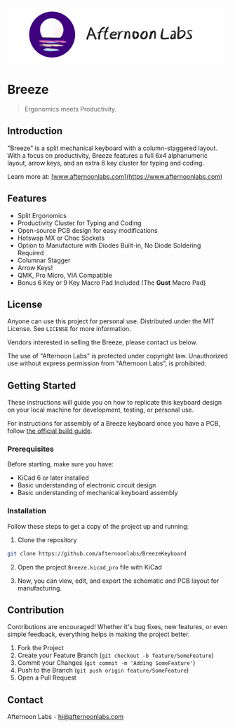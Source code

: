 <img src="assets/afternoon-logo.png" alt="Afternoon Labs Logo">

# Breeze

> Ergonomics meets Productivity.

## Introduction

"Breeze" is a split mechanical keyboard with a column-staggered layout. With a focus on productivity, Breeze features a full 6x4 alphanumeric layout, arrow keys, and an extra 6 key cluster for typing and coding.

Learn more at: [www.afternoonlabs.com](https://www.afternoonlabs.com)

## Features

* Split Ergonomics
* Productivity Cluster for Typing and Coding
* Open-source PCB design for easy modifications
* Hotswap MX or Choc Sockets
* Option to Manufacture with Diodes Built-in, No Diode Soldering Required
* Columnar Stagger
* Arrow Keys!
* QMK, Pro Micro, VIA Compatible
* Bonus 6 Key or 9 Key Macro Pad Included (The **Gust** Macro Pad)

## License

Anyone can use this project for personal use. Distributed under the MIT License. See `LICENSE` for more information.

Vendors interested in selling the Breeze, please contact us below.

The use of "Afternoon Labs" is protected under copyright law. Unauthorized use without express permission from "Afternoon Labs", is prohibited.

## Getting Started

These instructions will guide you on how to replicate this keyboard design on your local machine for development, testing, or personal use.

For instructions for assembly of a Breeze keyboard once you have a PCB, follow [the official build guide](https://www.afternoonlabs.com/breeze/build-guide).

### Prerequisites

Before starting, make sure you have:

* KiCad 6 or later installed
* Basic understanding of electronic circuit design
* Basic understanding of mechanical keyboard assembly

### Installation

Follow these steps to get a copy of the project up and running:

1. Clone the repository

```bash
git clone https://github.com/afternoonlabs/BreezeKeyboard
```

2. Open the project `Breeze.kicad_pro` file with KiCad

3. Now, you can view, edit, and export the schematic and PCB layout for manufacturing.

## Contribution

Contributions are encouraged! Whether it's bug fixes, new features, or even simple feedback, everything helps in making the project better.

1. Fork the Project
2. Create your Feature Branch (`git checkout -b feature/SomeFeature`)
3. Commit your Changes (`git commit -m 'Adding SomeFeature'`)
4. Push to the Branch (`git push origin feature/SomeFeature`)
5. Open a Pull Request

## Contact

Afternoon Labs - [hi@afternoonlabs.com](mailto:hi@afternoonlabs.com)
